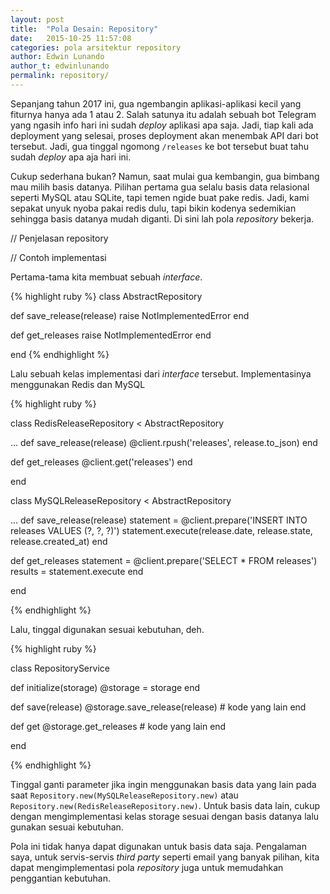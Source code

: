 ```yaml
---
layout: post
title:  "Pola Desain: Repository"
date:   2015-10-25 11:57:08
categories: pola arsitektur repository
author: Edwin Lunando
author_t: edwinlunando
permalink: repository/
---
```


Sepanjang tahun 2017 ini, gua ngembangin aplikasi-aplikasi kecil yang fiturnya hanya ada 1 atau 2. Salah satunya itu adalah sebuah bot Telegram yang ngasih info hari ini sudah *deploy* aplikasi apa saja. Jadi, tiap kali ada deployment yang selesai, proses deployment akan menembak API dari bot tersebut. Jadi, gua tinggal ngomong `/releases` ke bot tersebut buat tahu sudah *deploy* apa aja hari ini.

Cukup sederhana bukan? Namun, saat mulai gua kembangin, gua bimbang mau milih basis datanya. Pilihan pertama gua selalu basis data relasional seperti MySQL atau SQLite, tapi temen ngide buat pake redis. Jadi, kami sepakat unyuk nyoba pakai redis dulu, tapi bikin kodenya sedemikian sehingga basis datanya mudah diganti. Di sini lah pola *repository* bekerja.

// Penjelasan repository

// Contoh implementasi

Pertama-tama kita membuat sebuah *interface*.

{% highlight ruby %}
class AbstractRepository

  def save_release(release)
    raise NotImplementedError
  end

  def get_releases
    raise NotImplementedError
  end

end
{% endhighlight %}

Lalu sebuah kelas implementasi dari *interface* tersebut. Implementasinya menggunakan Redis dan MySQL

{% highlight ruby %}

class RedisReleaseRepository < AbstractRepository

  ...
  def save_release(release)
    @client.rpush('releases', release.to_json)
  end

  def get_releases
    @client.get('releases')
  end

end

class MySQLReleaseRepository < AbstractRepository

  ...
  def save_release(release)
    statement = @client.prepare('INSERT INTO releases VALUES (?, ?, ?)')
    statement.execute(release.date, release.state, release.created_at)
  end

  def get_releases
    statement = @client.prepare('SELECT * FROM releases')
    results = statement.execute
  end

end

{% endhighlight %}

Lalu, tinggal digunakan sesuai kebutuhan, deh.

{% highlight ruby %}

class RepositoryService

  def initialize(storage)
    @storage = storage
  end

  def save(release)
    @storage.save_release(release)
    # kode yang lain
  end

  def get
    @storage.get_releases
    # kode yang lain
  end

end

{% endhighlight %}

Tinggal ganti parameter jika ingin menggunakan basis data yang lain pada saat `Repository.new(MySQLReleaseRepository.new)` atau `Repository.new(RedisReleaseRepository.new)`. Untuk basis data lain, cukup dengan mengimplementasi kelas storage sesuai dengan basis datanya lalu gunakan sesuai kebutuhan.

Pola ini tidak hanya dapat digunakan untuk basis data saja. Pengalaman saya, untuk servis-servis *third party* seperti email yang banyak pilihan, kita dapat mengimplementasi pola *repository* juga untuk memudahkan penggantian kebutuhan.

